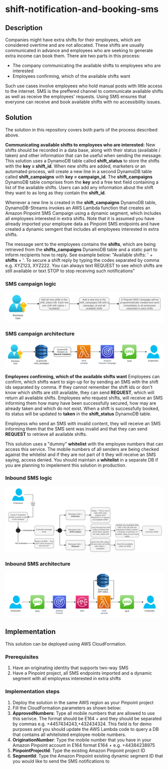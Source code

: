 # shift-notification-and-booking-sms

## Description

Companies might have extra shifts for their employees, which are considered overtime and are not allocated. These shifts are usually communicated in advance and employees who are seeking to generate extra income can book them. There are two parts in this process:

- The company communicating the available shifts to employees who are interested
- Employees confirming, which of the available shifts want

Such use cases involve employees who hold manual posts with little access to the internet. SMS is the preffered channel to communicate available shifts as well as receive the employees' requests. Using SMS ensures that everyone can receive and book available shifts with no accessibility issues. 

## Solution

The solution in this repository covers both parts of the process described above.

**Communicating available shifts to employees who are interested:**
New shifts should be recorded in a data base, along with their status (available / taken) and other information that can be useful when sending the message. This solution uses a DynamoDB table called **shift_status** to store the shifts with the **key = shift_id**. When new shifts are added, marketers or an automated process, will create a new line in a second DynamoDB table called **shift_campaigns**  with **key = campaign_id**. The **shift_campaigns** DynamoDB table comprises from the **key** and a free text field containing a list of the available shifts. Users can add any information about the shift they want to as long as they contain the **shift_id**.

Whenever a new line is created in the **shift_campaigns** DynamoDB table, DynamoDB-Streams invokes an AWS Lambda function that creates an Amazon Pinpoint SMS Campaign using a dynamic segment, which includes all employees interested in extra shifts. Note that it is assumed you have already imported your employee data as Pinpoint SMS endpoints and have created a dynamic semgent that includes all employees interested in extra shifts.

The message sent to the employees contains the **shifts**, which are being retrieved from the **shifts_campaigns** DynamoDB table and a static part to inform recipients how to reply. See example below:
"Available shifts: ' + **shifts** + '. To secure a shift reply by typing the codes separated by comma e.g. XYZ123, XYZ222. You can always text REQUEST to see which shifts are still available or text STOP to stop receiving such notifications"

### SMS campaign logic
![sms-campaign-logic](https://github.com/Pioank/shift-notification-and-booking-sms/blob/main/assets/sms-campaign-logic.PNG)

### SMS campaign architecture
![sms-campaign-architecture](https://github.com/Pioank/shift-notification-and-booking-sms/blob/main/assets/sms-campaign-architecture.PNG)

**Employees confirming, which of the available shifts want**
Employees can confirm, which shifts want to sign-up for by sending an SMS with the shift ids separated by comma. If they cannot remember the shift ids or don't know which shifts are still available, they can send **REQUEST**, which will return all available shifts. Employees who request shifts, will receive an SMS informing them how many have been successfully secured, how may are already taken and which do not exist. When a shift is successfully booked, its status will be updated to **taken** in the **shift_status** DynamoDB table.

Employess who send an SMS with invalid content, they will receive an SMS informing them that the SMS sent was invalid and that they can send **REQUEST** to retrieve all available shifts.

This solution uses a "dummy" **whitelist** with the employee numbers that can access this service. The mobile numbers of all senders are being checked against the whitelist and if they are not part of it they will receive an SMS saying, access denied. You should maintain a **whitelist** in a separate DB if you are planning to impelement this solution in production.

### Inbound SMS logic
![inbound-sms-logic](https://github.com/Pioank/shift-notification-and-booking-sms/blob/main/assets/inbound-sms-logic.PNG)

### Inbound SMS architecture
![inbound-sms-architecture](https://github.com/Pioank/shift-notification-and-booking-sms/blob/main/assets/inbound-sms-architecture.PNG)

## Implementation

This solution can be deployed using AWS CloudFormation.

### Prerequisites
1. Have an originating identity that supports two-way SMS
2. Have a Pinpoint project, all SMS endpoints imported and a dynamic segment with all employess interested in extra shifts

### Implementation steps
1. Deploy the solution in the same AWS region as your Pinpoint project
2. Fill the CloudFormation parameters as shown below:
  1. **ApprovedNumbers**: Type all mobile numbers that are allowed to use this serivce. The format should be E164 +<country-code><number> and they should be separated by commas e.g. +4457434243,+432434324. This field is for demo purposes and you should update the AWS Lambda code to query a DB that contains all whitelisted employee mobile numbers.
  2. **OriginationNumber**: Type the mobile number that you have in your Amazon Pinpoint account in E164 format E164 +<country-code><number> e.g. +44384238975
  3. **PinpointProjectId**: Type the existing Amazon Pinpoint project ID
  4. **SegmentId**: Type the Amazon Pinpoint existing dynamic segment ID that you would like to send the SMS notifications to
